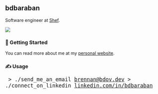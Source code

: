 ## bdbaraban

Software engineer at [Shef](https://shef.com).

<p>
  <img src="https://img.shields.io/github/last-commit/bdbaraban/bdbaraban?color=blue&label=last%20updated&style=flat" />
</p>

### 📖 Getting Started
You can read more about me at my [personal website](https://bdov.dev).

### ✍️ Usage

<big><pre>
&#62; ./send_me_an_email
[brennan@bdov.dev](mailto:brennan@bdov.dev)
&#62; ./connect_on_linkedin
[linkedin.com/in/bdbaraban](https://linkedin.com/in/bdbaraban)
</pre></big>
